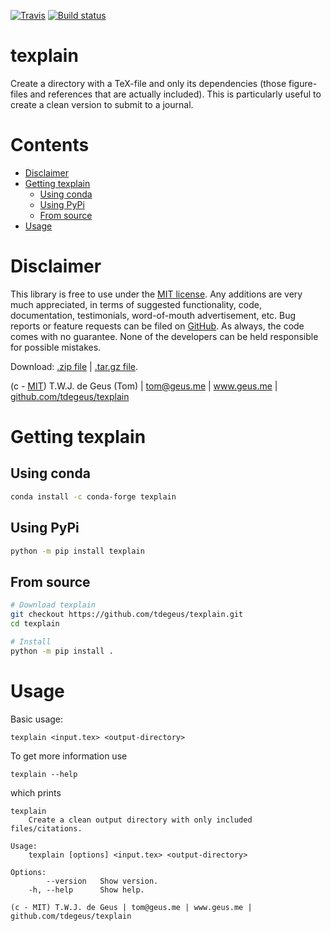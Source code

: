 [![Travis](https://travis-ci.com/tdegeus/texplain.svg?branch=master)](https://travis-ci.com/tdegeus/texplain)
[![Build status](https://ci.appveyor.com/api/projects/status/jro7k8cm82v82q03?svg=true)](https://ci.appveyor.com/project/tdegeus/texplain)

# texplain

Create a directory with a TeX-file and only its dependencies (those figure-files and references that are actually included). This is particularly useful to create a clean version to submit to a journal.

# Contents

<!-- MarkdownTOC -->

- [Disclaimer](#disclaimer)
- [Getting texplain](#getting-texplain)
    - [Using conda](#using-conda)
    - [Using PyPi](#using-pypi)
    - [From source](#from-source)
- [Usage](#usage)

<!-- /MarkdownTOC -->

# Disclaimer

This library is free to use under the [MIT license](https://github.com/tdegeus/texplain/blob/master/LICENSE). Any additions are very much appreciated, in terms of suggested functionality, code, documentation, testimonials, word-of-mouth advertisement, etc. Bug reports or feature requests can be filed on [GitHub](https://github.com/tdegeus/texplain). As always, the code comes with no guarantee. None of the developers can be held responsible for possible mistakes.

Download: [.zip file](https://github.com/tdegeus/texplain/zipball/master) | [.tar.gz file](https://github.com/tdegeus/texplain/tarball/master).

(c - [MIT](https://github.com/tdegeus/texplain/blob/master/LICENSE)) T.W.J. de Geus (Tom) | tom@geus.me | www.geus.me | [github.com/tdegeus/texplain](https://github.com/tdegeus/texplain)

# Getting texplain

## Using conda

```bash
conda install -c conda-forge texplain
```

## Using PyPi

```bash
python -m pip install texplain
```

## From source

```bash
# Download texplain
git checkout https://github.com/tdegeus/texplain.git
cd texplain

# Install
python -m pip install .
```

# Usage

Basic usage:

```none
texplain <input.tex> <output-directory>
```

To get more information use

```none
texplain --help
```

which prints

```none
texplain
    Create a clean output directory with only included files/citations.

Usage:
    texplain [options] <input.tex> <output-directory>

Options:
        --version   Show version.
    -h, --help      Show help.

(c - MIT) T.W.J. de Geus | tom@geus.me | www.geus.me | github.com/tdegeus/texplain
```
